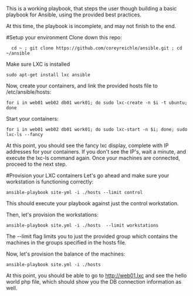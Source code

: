 This is a working playbook, that steps the user though building a basic playbook for Ansible, using the provided best practices.

At this time, the playbook is incomplete, and may not finish to the end.

#Setup your environment
Clone down this repo:

```
  cd ~ ; git clone https://github.com/coreyreichle/ansible.git ; cd ~/ansible
```
Make sure LXC is installed

```
sudo apt-get install lxc ansible
```

Now, create your containers, and link the provided hosts file to /etc/ansible/hosts:

```
for i in web01 web02 db01 work01; do sudo lxc-create -n $i -t ubuntu; done
```

Start your containers:
```
for i in web01 web02 db01 work01; do sudo lxc-start -n $i; done; sudo lxc-ls --fancy
```
At this point, you should see the fancy lxc display, complete with IP addresses for your containers.  If you don't see the IP's, wait a minute, and execute the lxc-ls command again.  Once your machines are connected, proceed to the next step.

#Provision your LXC containers
Let's go ahead and make sure your workstation is functioning correctly:
```
ansible-playbook site-yml -i ./hosts --limit control
```
This should execute your playbook against just the control workstation.

Then, let's provision the workstations:

```
ansible-playbook site.yml -i ./hosts  --limit workstations
```

The --limit flag limits you to just the provided group which contains the machines in the groups specified in the hosts file.

Now, let's provision the balance of the machines:
```
ansible-playbook site.yml -i ./hosts 
```

At this point, you should be able to go to http://web01.lxc and see the hello world php file, which should show you the DB connection information as well.
